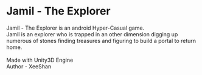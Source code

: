 # Jamil - The Explorer
Jamil - The Explorer is an android Hyper-Casual game.<br>
Jamil is an explorer who is trapped in an other dimension digging up numerous of stones finding treasures and figuring to build a portal to return home.
<br>
<br>
Made with Unity3D Engine
<br>
Author - XeeShan
